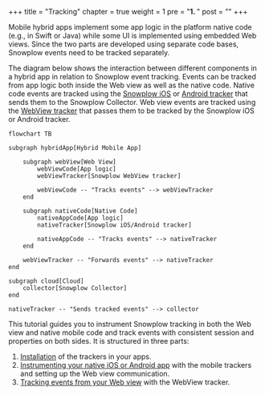 +++
title = "Tracking"
chapter = true
weight = 1
pre = "<b>1. </b>"
post = ""
+++

Mobile hybrid apps implement some app logic in the platform native code (e.g., in Swift or Java) while some UI is implemented using embedded Web views.
Since the two parts are developed using separate code bases, Snowplow events need to be tracked separately.

The diagram below shows the interaction between different components in a hybrid app in relation to Snowplow event tracking.
Events can be tracked from app logic both inside the Web view as well as the native code.
Native code events are tracked using the [Snowplow iOS](https://github.com/snowplow/snowplow-objc-tracker) or [Android tracker](https://github.com/snowplow/snowplow-android-tracker) that sends them to the Snowplow Collector.
Web view events are tracked using the [WebView tracker](https://github.com/snowplow-incubator/snowplow-webview-tracker) that passes them to be tracked by the Snowplow iOS or Android tracker.

```mermaid
flowchart TB

subgraph hybridApp[Hybrid Mobile App]

    subgraph webView[Web View]
        webViewCode[App logic]
        webViewTracker[Snowplow WebView tracker]

        webViewCode -- "Tracks events" --> webViewTracker
    end

    subgraph nativeCode[Native Code]
        nativeAppCode[App logic]
        nativeTracker[Snowplow iOS/Android tracker]

        nativeAppCode -- "Tracks events" --> nativeTracker
    end

    webViewTracker -- "Forwards events" --> nativeTracker
end

subgraph cloud[Cloud]
    collector[Snowplow Collector]
end

nativeTracker -- "Sends tracked events" --> collector
```

This tutorial guides you to instrument Snowplow tracking in both the Web view and native mobile code and track events with consistent session and properties on both sides.
It is structured in three parts:

1. [Installation](1-installation.md) of the trackers in your apps.
2. [Instrumenting your native iOS or Android app](2-mobile_trackers_usage.md) with the mobile trackers and setting up the Web view communication.
3. [Tracking events from your Web view](3-webview_usage.md) with the WebView tracker.
